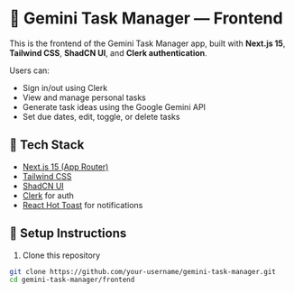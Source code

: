 # 🧠 Gemini Task Manager — Frontend

This is the frontend of the Gemini Task Manager app, built with **Next.js 15**, **Tailwind CSS**, **ShadCN UI**, and **Clerk authentication**.

Users can:
- Sign in/out using Clerk
- View and manage personal tasks
- Generate task ideas using the Google Gemini API
- Set due dates, edit, toggle, or delete tasks

## 🚀 Tech Stack

- [Next.js 15 (App Router)](https://nextjs.org/)
- [Tailwind CSS](https://tailwindcss.com/)
- [ShadCN UI](https://ui.shadcn.dev/)
- [Clerk](https://clerk.com/) for auth
- [React Hot Toast](https://react-hot-toast.com/) for notifications

## 🔧 Setup Instructions

1. Clone this repository

```bash
git clone https://github.com/your-username/gemini-task-manager.git
cd gemini-task-manager/frontend
